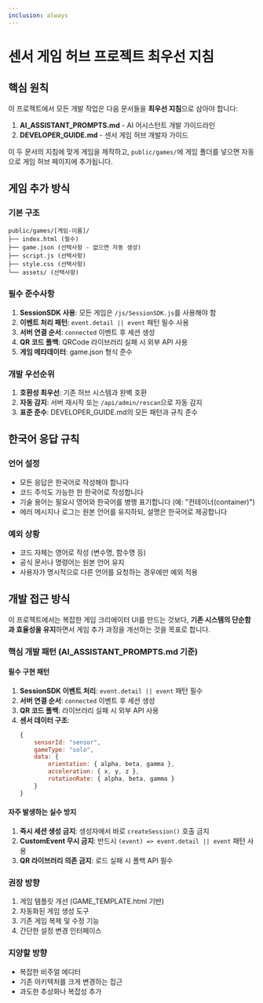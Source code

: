 ```yaml
---
inclusion: always
---
```


# 센서 게임 허브 프로젝트 최우선 지침

## 핵심 원칙

이 프로젝트에서 모든 개발 작업은 다음 문서들을 **최우선 지침**으로 삼아야 합니다:

1. **AI_ASSISTANT_PROMPTS.md** - AI 어시스턴트 개발 가이드라인
2. **DEVELOPER_GUIDE.md** - 센서 게임 허브 개발자 가이드

이 두 문서의 지침에 맞게 게임을 제작하고, `public/games/`에 게임 폴더를 넣으면 자동으로 게임 허브 페이지에 추가됩니다.

## 게임 추가 방식

### 기본 구조
```
public/games/[게임-이름]/
├── index.html (필수)
├── game.json (선택사항 - 없으면 자동 생성)
├── script.js (선택사항)
├── style.css (선택사항)
└── assets/ (선택사항)
```

### 필수 준수사항

1. **SessionSDK 사용**: 모든 게임은 `/js/SessionSDK.js`를 사용해야 함
2. **이벤트 처리 패턴**: `event.detail || event` 패턴 필수 사용
3. **서버 연결 순서**: `connected` 이벤트 후 세션 생성
4. **QR 코드 폴백**: QRCode 라이브러리 실패 시 외부 API 사용
5. **게임 메타데이터**: game.json 형식 준수

### 개발 우선순위

1. **호환성 최우선**: 기존 허브 시스템과 완벽 호환
2. **자동 감지**: 서버 재시작 또는 `/api/admin/rescan`으로 자동 감지
3. **표준 준수**: DEVELOPER_GUIDE.md의 모든 패턴과 규칙 준수

## 한국어 응답 규칙

### 언어 설정
- 모든 응답은 한국어로 작성해야 합니다
- 코드 주석도 가능한 한 한국어로 작성합니다
- 기술 용어는 필요시 영어와 한국어를 병행 표기합니다 (예: "컨테이너(container)")
- 에러 메시지나 로그는 원본 언어를 유지하되, 설명은 한국어로 제공합니다

### 예외 상황
- 코드 자체는 영어로 작성 (변수명, 함수명 등)
- 공식 문서나 명령어는 원본 언어 유지
- 사용자가 명시적으로 다른 언어를 요청하는 경우에만 예외 적용

## 개발 접근 방식

이 프로젝트에서는 복잡한 게임 크리에이터 UI를 만드는 것보다, **기존 시스템의 단순함과 효율성을 유지**하면서 게임 추가 과정을 개선하는 것을 목표로 합니다.

### 핵심 개발 패턴 (AI_ASSISTANT_PROMPTS.md 기준)

#### 필수 구현 패턴
1. **SessionSDK 이벤트 처리**: `event.detail || event` 패턴 필수
2. **서버 연결 순서**: `connected` 이벤트 후 세션 생성
3. **QR 코드 폴백**: 라이브러리 실패 시 외부 API 사용
4. **센서 데이터 구조**: 
   ```javascript
   {
       sensorId: "sensor",
       gameType: "solo",
       data: {
           orientation: { alpha, beta, gamma },
           acceleration: { x, y, z },
           rotationRate: { alpha, beta, gamma }
       }
   }
   ```

#### 자주 발생하는 실수 방지
1. **즉시 세션 생성 금지**: 생성자에서 바로 `createSession()` 호출 금지
2. **CustomEvent 무시 금지**: 반드시 `(event) => event.detail || event` 패턴 사용
3. **QR 라이브러리 의존 금지**: 로드 실패 시 폴백 API 필수

### 권장 방향
1. 게임 템플릿 개선 (GAME_TEMPLATE.html 기반)
2. 자동화된 게임 생성 도구
3. 기존 게임 복제 및 수정 기능
4. 간단한 설정 변경 인터페이스

### 지양할 방향
- 복잡한 비주얼 에디터
- 기존 아키텍처를 크게 변경하는 접근
- 과도한 추상화나 복잡성 추가